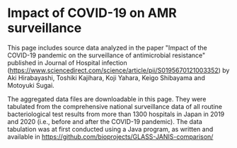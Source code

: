 # Impact of COVID-19 on AMR surveillance
This page includes source data analyzed in the paper "Impact of the COVID-19 pandemic on the surveillance of antimicrobial resistance" published in Journal of Hospital infection (https://www.sciencedirect.com/science/article/pii/S0195670121003352) by Aki Hirabayashi, Toshiki Kajihara, Koji Yahara, Keigo Shibayama and Motoyuki Sugai.

The aggregated data files are downloadable in this page.  They were  tabulated from the comprehensive national surveillance data of all routine bacteriological test results from more than 1300 hospitals in Japan in 2019 and 2020 (i.e., before and after the COVID-19 pandemic).  The data tabulation was at  first conducted using a Java program, as written and available in https://github.com/bioprojects/GLASS-JANIS-comparison/
